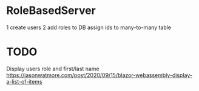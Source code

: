 # RoleBasedServer
1 create users 2 add roles to DB assign ids to many-to-many table
# TODO
Display users role and first/last name https://jasonwatmore.com/post/2020/09/15/blazor-webassembly-display-a-list-of-items
